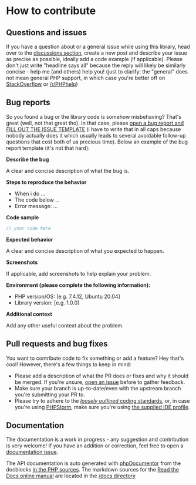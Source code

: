# How to contribute

## Questions and issues

If you have a question about or a general issue while using this library,
head over to the [discussions section](https://github.com/chillerlan/php-oauth/discussions),
create a new post and describe your issue as precise as possible, ideally add a code example (if applicable).
Please don't just write "headline says all" because the reply will likely be similarly concise - help me (and others) help you!
(just to clarify: the "general" does not mean general PHP support, in which case you're better off on
[StackOverflow](https://stackoverflow.com/questions/tagged/php) or [/r/PHPhelp](https://www.reddit.com/r/PHPhelp/))


## Bug reports

So you found a bug or the library code is somehow misbehaving? That's great (well, not that great tho). In that case,
please [open a bug report and FILL OUT THE ISSUE TEMPLATE](https://github.com/chillerlan/php-oauth/issues/new?assignees=&labels=bug&projects=&template=bug_report.md&title=%5BBUG%5D)
(i have to write that in all caps because nobody actually does it which usually leads to several avoidable follow-up questions that cost both of us precious time).
Below an example of the bug report template (it's not that hard):

**Describe the bug**

A clear and concise description of what the bug is.

**Steps to reproduce the behavior**
- When i do ...
- The code below ...
- Error message: ...

**Code sample**
```php
// your code here
```

**Expected behavior**

A clear and concise description of what you expected to happen.

**Screenshots**

If applicable, add screenshots to help explain your problem.

**Environment (please complete the following information):**
- PHP version/OS: [e.g. 7.4.12, Ubuntu 20.04]
- Library version: [e.g. 1.0.0]

**Additional context**

Add any other useful context about the problem.


## Pull requests and bug fixes

You want to contribute code to fix something or add a feature? Hey that's cool! However, there's a few things to keep in mind:

- Please add a description of what the PR does or fixes and why it should be merged. If you're unsure, [open an issue](https://github.com/chillerlan/php-oauth/issues/new?assignees=&labels=enhancement&projects=&template=feature_request.md&title=%5BENHANCEMENT%5D) before to gather feedback.
- Make sure your branch is up-to-date/even with the upstream branch you're submitting your PR to.
- Please try to adhere to the [*loosely outlined* coding standards](https://github.com/chillerlan/php-qrcode/discussions/60), or, in case you're using [PHPStorm](https://www.jetbrains.com/phpstorm/), make sure you're using [the supplied IDE profile](https://github.com/chillerlan/php-oauth/tree/main/.idea).


## Documentation

The documentation is a work in progress - any suggestion and contribution is very welcome!
If you have an addition or correction, feel free to open a [documentation issue](https://github.com/chillerlan/php-oauth/issues/new?assignees=&labels=docs&projects=&template=documentation.md&title=%5BDOCS%5D).


The API documentation is auto generated with [phpDocumentor](https://www.phpdoc.org/) from the docblocks [in the PHP sources](https://github.com/chillerlan/php-oauth/tree/main/src).
The markdown sources for the [Read the Docs online manual](https://php-oauth.readthedocs.io) are located in the [/docs directory](https://github.com/chillerlan/php-oauth/tree/main/docs)
